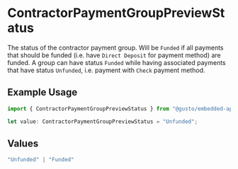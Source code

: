 # ContractorPaymentGroupPreviewStatus

The status of the contractor payment group.  Will be `Funded` if all payments that should be funded (i.e. have `Direct Deposit` for payment method) are funded.  A group can have status `Funded` while having associated payments that have status `Unfunded`, i.e. payment with `Check` payment method.

## Example Usage

```typescript
import { ContractorPaymentGroupPreviewStatus } from "@gusto/embedded-api/models/components/contractorpaymentgrouppreview.js";

let value: ContractorPaymentGroupPreviewStatus = "Unfunded";
```

## Values

```typescript
"Unfunded" | "Funded"
```